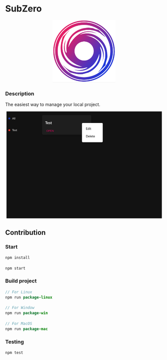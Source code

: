 # SubZero

<p align="center">
<img src="resource/LogoSubZero.png" alt="SubZero"
	title="SubZero" width="200" height="200"/>
</p>


### Description
The easiest way to manage your local project.

<p align="center">
<img src="resource/SubZero.png" alt="SubZero"
	title="SubZero" width="497" height="342"/>
</p>

## Contribution

### Start

```java
npm install

npm start
```

### Build project
  
```java
// For Linux
npm run package-linux

// For Window
npm run package-win

// For MacOS
npm run package-mac
```

### Testing

```
npm test
```